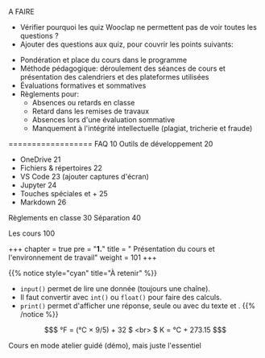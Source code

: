 A FAIRE

- Vérifier pourquoi les quiz Wooclap ne permettent pas de voir toutes les questions ?
- Ajouter des questions aux quiz, pour couvrir les points suivants:
* Pondération et place du cours dans le programme
* Méthode pédagogique: déroulement des séances de cours et présentation des calendriers et des plateformes utilisées
* Évaluations formatives et sommatives
* Règlements pour:
	* Absences ou retards en classe
	* Retard dans les remises de travaux
	* Absences lors d'une évaluation sommative
	* Manquement à l'intégrité intellectuelle (plagiat, tricherie et fraude)


==================
FAQ 				10
Outils de développement		20
- OneDrive			21
- Fichiers & répertoires	22
- VS Code			23 (ajouter captures d'écran)
- Jupyter			24
- Touches spéciales et +	25
- Markdown			26

Règlements en classe		30
Séparation			40

Les cours			100


+++
chapter = true
pre = "<b>1.</b>"
title = " Présentation du cours et l'environnement de travail"
weight = 101
+++

{{% notice style="cyan" title="À retenir" %}}
* `input()` permet de lire une donnée (toujours une chaîne).
* Il faut convertir avec `int()` ou `float()` pour faire des calculs.
* `print()` permet d'afficher une réponse, seule ou avec du texte et .
{{% /notice %}}

```math
$ °F = (°C × 9/5) + 32 $  <br> 
$ K = °C + 273.15 $
```

Cours en mode atelier guidé (démo), mais juste l'essentiel